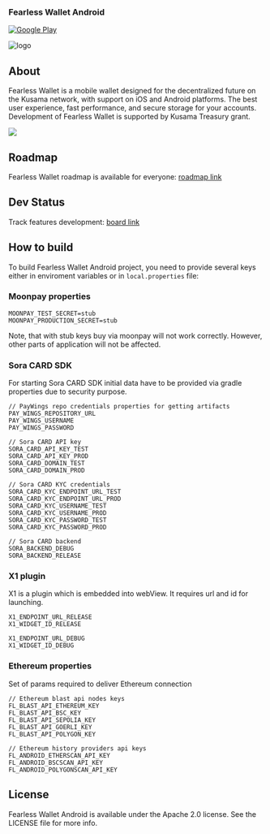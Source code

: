 ### Fearless Wallet Android
[![Google Play](https://img.shields.io/badge/Google%20Play-Android-green?logo=google%20play)](https://play.google.com/store/apps/details?id=jp.co.soramitsu.fearless)

![logo](/docs/fearlesswallet_promo.png)

## About
Fearless Wallet is a mobile wallet designed for the decentralized future on the Kusama network, with support on iOS and Android platforms. The best user experience, fast performance, and secure storage for your accounts. Development of Fearless Wallet is supported by Kusama Treasury grant.

[![](https://img.shields.io/twitter/follow/FearlessWallet?label=Follow&style=social)](https://twitter.com/FearlessWallet)

## Roadmap
Fearless Wallet roadmap is available for everyone: [roadmap link](https://soramitsucoltd.aha.io/shared/97bc3006ee3c1baa0598863615cf8d14)

## Dev Status
Track features development: [board link](https://soramitsucoltd.aha.io/shared/343e5db57d53398e3f26d0048158c4a2)

## How to build

To build Fearless Wallet Android project, you need to provide several keys either in enviroment variables or in `local.properties` file:

### Moonpay properties
``` 
MOONPAY_TEST_SECRET=stub
MOONPAY_PRODUCTION_SECRET=stub
```
Note, that with stub keys buy via moonpay will not work correctly. However, other parts of application will not be affected.

### Sora CARD SDK

For starting Sora CARD SDK initial data have to be provided via gradle properties due to security purpose.

````
// PayWings repo credentials properties for getting artifacts
PAY_WINGS_REPOSITORY_URL
PAY_WINGS_USERNAME
PAY_WINGS_PASSWORD

// Sora CARD API key
SORA_CARD_API_KEY_TEST
SORA_CARD_API_KEY_PROD
SORA_CARD_DOMAIN_TEST
SORA_CARD_DOMAIN_PROD

// Sora CARD KYC credentials
SORA_CARD_KYC_ENDPOINT_URL_TEST
SORA_CARD_KYC_ENDPOINT_URL_PROD
SORA_CARD_KYC_USERNAME_TEST
SORA_CARD_KYC_USERNAME_PROD
SORA_CARD_KYC_PASSWORD_TEST
SORA_CARD_KYC_PASSWORD_PROD

// Sora CARD backend
SORA_BACKEND_DEBUG
SORA_BACKEND_RELEASE
````

### X1 plugin

X1 is a plugin which is embedded into webView. It requires url and id for launching.

````
X1_ENDPOINT_URL_RELEASE
X1_WIDGET_ID_RELEASE

X1_ENDPOINT_URL_DEBUG
X1_WIDGET_ID_DEBUG
````

### Ethereum properties

Set of params required to deliver Ethereum connection

````
// Ethereum blast api nodes keys
FL_BLAST_API_ETHEREUM_KEY
FL_BLAST_API_BSC_KEY
FL_BLAST_API_SEPOLIA_KEY
FL_BLAST_API_GOERLI_KEY
FL_BLAST_API_POLYGON_KEY

// Ethereum history providers api keys
FL_ANDROID_ETHERSCAN_API_KEY
FL_ANDROID_BSCSCAN_API_KEY
FL_ANDROID_POLYGONSCAN_API_KEY
````

## License
Fearless Wallet Android is available under the Apache 2.0 license. See the LICENSE file for more info.

